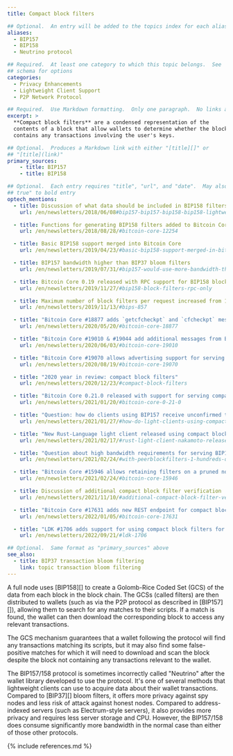 ```yaml
---
title: Compact block filters

## Optional.  An entry will be added to the topics index for each alias
aliases:
  - BIP157
  - BIP158
  - Neutrino protocol

## Required.  At least one category to which this topic belongs.  See
## schema for options
categories:
  - Privacy Enhancements
  - Lightweight Client Support
  - P2P Network Protocol

## Required.  Use Markdown formatting.  Only one paragraph.  No links allowed.
excerpt: >
  **Compact block filters** are a condensed representation of the
  contents of a block that allow wallets to determine whether the block
  contains any transactions involving the user's keys.

## Optional.  Produces a Markdown link with either "[title][]" or
## "[title](link)"
primary_sources:
    - title: BIP157
    - title: BIP158

## Optional.  Each entry requires "title", "url", and "date".  May also use "feature:
## true" to bold entry
optech_mentions:
  - title: Discussion of what data should be included in BIP158 filters
    url: /en/newsletters/2018/06/08#bip157-bip157-bip158-bip158-lightweight-client-filters

  - title: Functions for generating BIP158 filters added to Bitcoin Core
    url: /en/newsletters/2018/08/28/#bitcoin-core-12254

  - title: Basic BIP158 support merged into Bitcoin Core
    url: /en/newsletters/2019/04/23/#basic-bip158-support-merged-in-bitcoin-core

  - title: BIP157 bandwidth higher than BIP37 bloom filters
    url: /en/newsletters/2019/07/31/#bip157-would-use-more-bandwidth-than-bip37

  - title: Bitcoin Core 0.19 released with RPC support for BIP158 block filters
    url: /en/newsletters/2019/11/27/#bip158-block-filters-rpc-only

  - title: Maximum number of block filters per request increased from 100 to 1,000
    url: /en/newsletters/2019/11/13/#bips-857

  - title: "Bitcoin Core #18877 adds `getcfcheckpt` and `cfcheckpt` messages"
    url: /en/newsletters/2020/05/20/#bitcoin-core-18877

  - title: "Bitcoin Core #19010 & #19044 add additional messages from BIP157"
    url: /en/newsletters/2020/06/03/#bitcoin-core-19010

  - title: "Bitcoin Core #19070 allows advertising support for serving BIP157 filters"
    url: /en/newsletters/2020/08/19/#bitcoin-core-19070

  - title: "2020 year in review: compact block filters"
    url: /en/newsletters/2020/12/23/#compact-block-filters

  - title: "Bitcoin Core 0.21.0 released with support for serving compact block filters"
    url: /en/newsletters/2021/01/20/#bitcoin-core-0-21-0

  - title: "Question: how do clients using BIP157 receive unconfirmed transactions?"
    url: /en/newsletters/2021/01/27/#how-do-light-clients-using-compact-block-filters-get-relevant-unconfirmed-transactions

  - title: "New Rust-Language light client released using compact block filters"
    url: /en/newsletters/2021/02/17/#rust-light-client-nakamoto-released

  - title: "Question about high bandwidth requirements for serving BIP157 filters"
    url: /en/newsletters/2021/02/24/#with-peerblockfilters-1-hundreds-of-btcwire-0-5-0-neutrino-connections-are-downloading-tb-from-my-bitcoin-node

  - title: "Bitcoin Core #15946 allows retaining filters on a pruned node"
    url: /en/newsletters/2021/02/24/#bitcoin-core-15946

  - title: Discussion of additional compact block filter verification
    url: /en/newsletters/2021/11/10/#additional-compact-block-filter-verification

  - title: "Bitcoin Core #17631 adds new REST endpoint for compact block filters"
    url: /en/newsletters/2022/01/05/#bitcoin-core-17631

  - title: "LDK #1706 adds support for using compact block filters for downloading confirmed transactions"
    url: /en/newsletters/2022/09/21/#ldk-1706

## Optional.  Same format as "primary_sources" above
see_also:
  - title: BIP37 transaction bloom filtering
    link: topic transaction bloom filtering
---
```

A full node uses [BIP158][] to create a Golomb-Rice Coded Set (GCS) of the
data from each block in the block chain. The GCSs (called filters) are then
distributed to wallets (such as via the P2P protocol as described in
[BIP157][]), allowing them to search for any matches to their scripts.  If a
match is found, the wallet can then download the corresponding block to access
any relevant transactions.

The GCS mechanism guarantees that a wallet following the protocol will find
any transactions matching its scripts, but it may also find some
false-positive matches for which it will need to download and scan
the block despite the block not containing any transactions relevant
to the wallet.

The BIP157/158 protocol is sometimes incorrectly called "Neutrino" after the
wallet library developed to use the protocol.  It's one of several
methods that lightweight clients can use to acquire data about their
wallet transactions.  Compared to [BIP37][] bloom filters, it offers
more privacy against spy nodes and less risk of attack against
honest nodes.  Compared to address-indexed servers (such as
Electrum-style servers), it also provides more privacy and requires
less server storage and CPU.  However, the BIP157/158 does consume
significantly more bandwidth in the normal case than either of those
other protocols.

{% include references.md %}

